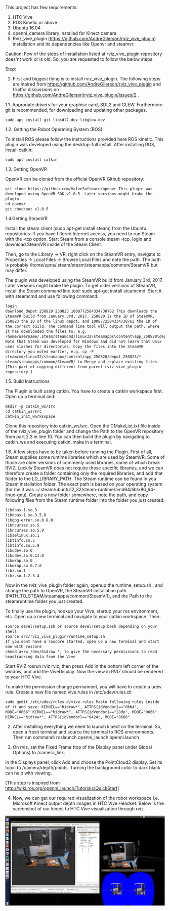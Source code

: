 This project has few requirements:
1. HTC Vive
2. ROS Kinetic or above
3. Ubuntu 16.04
4. openni_camera library installed for Kinect camera
5. Rviz_vive_plugin (https://github.com/AndreGilerson/rviz_vive_plugin) installation and its dependencies like Openvr and steamvr.

Caution: Few of the steps of installation listed at rviz_vive_plugin repository does'nt work or is old. So, you are requested to follow the below steps.

Step:
1. First and biggest thing is to install rviz_vive_plugin. The following steps are inpired from https://github.com/AndreGilerson/rviz_vive_plugin and fruitful discussions on https://github.com/AndreGilerson/rviz_vive_plugin/issues/2 . 
  
  1.1. Approriate drivers for your graphisc card, SDL2 and GLEW. Furthermore git is recommended, for downloading and updating other packages.

    sudo apt install git libsdl2-dev libglew-dev

  1.2. Getting the Robot Operating System (ROS)

To install ROS please follow the instructions provided here ROS kinetic. This plugin was developed using the desktop-full install. After installing ROS, install catkin:

    sudo apt install catkin
    
  1.3. Getting OpenVR

OpenVR can be cloned from the official OpenVR Github repository:

    git clone https://github.com/ValveSoftware/openvr This plugin was developed using OpenVR SDK v1.0.5. Later versions might brake the plugin.
    cd openvr
    git checkout v1.0.5

  1.4.Getting SteamVR

Install the steam client (sudo apt-get install steam) from the Ubuntu repositories. If you have filtered Internet access, you need to run Steam with the -tcp option. Start Steam from a console steam -tcp, login and download SteamVR inside of the Steam Client.

Then, go to the Library -> VR, right click on the SteamVR entry, navigate to Properties -> Local Files -> Browse Local Files and note the path. The path is probably /home/upns/.steam/steam/steamapps/common/SteamVR but may differ.

The plugin was developed using the SteamVR build from January 3rd, 2017. Later versions might brake the plugin. To get older versions of SteamVR, install the Steam command line tool: sudo apt-get install steamcmd. Start it with steamcmd and use following command:

    login
    download_depot 250820 250823 1008772584334738762 This downloads the SteamVR build from January 3rd, 2017. 250820 is the ID of SteamVR, 250823 the ID of the linux depot, and 1008772584334738762 the ID of the correct build. The command line tool will output the path, where it has downloaded the files to, e.g. /home/username/.steam/steamcmd/linux32\steamapps\content\app_250820\depot_250823. Note that Steam was developed for Windows and did not learn that Unix uses slashes for directories. Copy the files into the SteamVR directory you noted earlier, e.g. cp -P steamcmd/linux32/steamapps/content/app_250820/depot_250823/* steam/steamapps/common/SteamVR/ to Merge and replace existing files. [This part of copying different from parent rviz_vive_plugin repository.]
    
  1.5. Build Instructions

The Plugin is built using catkin. You have to create a catkin workspace first. Open up a terminal and:

    mkdir -p catkin_ws/src
    cd catkin_ws/src
    catkin_init_worksspace

Clone this repository into catkin_ws/src. Open the CMakeList.txt file inside of the rviz_vive_plugin folder and change the Path to the OpenVR repository from part 2.3 in line 10. You can then build the plugin by navigating to catkin_ws and executing catkin_make in a terminal.

  1.6. A few steps have to be taken before running the Plugin. First of all, Steam supplies some runtime libraries which are used by SteamVR. Some of those are older versions of commenly used libraries, some of which break RVIZ. Luckily SteamVR does not require those specific libraries, and we can therefore create a folder containing only the required libraries, and add that folder to the LD_LIBRARY_PATH. The Steam runtime can be found in you Steam installation folder. The exact path is based on your operating system (for me it was ~/.steam/ubuntu12_32/steam-runtime/amd64/lib/x86_64-linux-gnu). Create a new folder somewhere, note the path, and copy following files from the Steam runtime folder into the folder you just created:

    libdbus-1.so.3
    libdbus-1.so.3.5.8
    libgpg-error.so.0.8.0
    libncurses.so.5
    libncurses.so.5.9
    libselinux.so.1
    libtinfo.so.5
    libtinfo.so.5.9
    libudev.so.0
    libudev.so.0.13.0
    libwrap.so.0
    libwrap.so.0.7.6
    libz.so.1
    libz.so.1.2.3.4

Now in the rviz_vive_plugin folder again, openup the runtime_setup.sh , and change the path to OpenVR, the SteamVR installation path (PATH_TO_STEAM/steamapps/common/SteamVR), and the Path to the steamruntime folder you just created.

To finally use the plugin, hookup your Vive, startup your ros environment, etc. Open up a new terminal and navigate to your catkin workspace. Then:

    source devel/setup.zsh or source devel/setup.bash depending on your shell
    source src/rviz_vive_plugin/runtime_setup.sh
    If you dont have a roscore started, open up a new terminal and start one with roscore
    chmod a+rw /dev/hidraw *, to give the necessary permissions to read headtracking data from the Vive

Start RVIZ rosrun rviz rviz, then press Add in the bottom left corner of the window, and add the ViveDisplay. Now the view in RVIZ should be rendered to your HTC Vive.

To make the permission change permament, you will have to create a udev rule. Create a new file named vive.rules in /etc/udev/rules.d/:

    sudo gedit /etc/udev/rules.d/vive.rules Paste following rules inside of it and save: KERNEL=="hidraw*", ATTRS{idVendor}=="0bb4", MODE="0666" KERNEL=="hidraw*", ATTRS{idVendor}=="28de", MODE="0666" KERNEL=="hidraw*", ATTRS{idVendor}=="0424", MODE="0666"

2. After installing everything we need to launch kinect on the terminal. So, open a fresh terminal and source the terminal to ROS environments. Then run command: roslaunch openni_launch openni.launch

3. On rviz, set the Fixed Frame (top of the Display panel under Global Options) to /camera_link.

In the Displays panel, click Add and choose the PointCloud2 display. Set its topic to /camera/depth/points. Turning the background color to dark black can help with viewing.

[This step is inspired from http://wiki.ros.org/openni_launch/Tutorials/QuickStart]

4. Now, we can get our required visualization of the robot workspace i,e. Microsoft Kinect output depth images in HTC Vive Headset. Below is the screenshot of our kinect to HTC Vive visualization through rviz. 

![kinect-vive-rviz](https://github.com/sanketrahul/Kinect-Rviz-Vive/blob/master/Image/kinect-vive-rviz.png)
